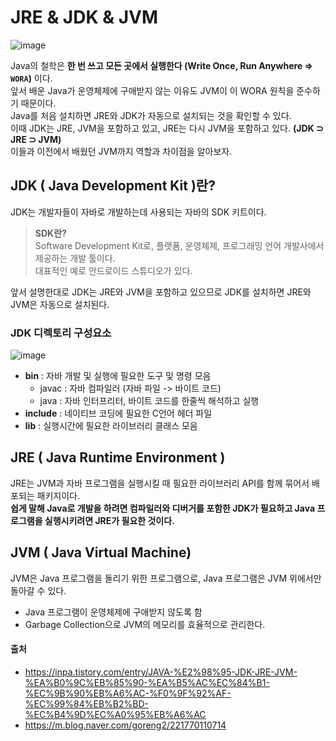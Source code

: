 # JRE & JDK & JVM

![image](https://github.com/dlrkdus/CS_STUDY/assets/99721126/2e55c24a-7d5f-4702-8a95-58ed4d3d433b)

Java의 철학은 **한 번 쓰고 모든 곳에서 실행한다 (Write Once, Run Anywhere => `WORA`)** 이다. <br>
앞서 배운 Java가 운영체제에 구애받지 않는 이유도 JVM이 이 WORA 원칙을 준수하기 때문이다. <br>
Java를 처음 설치하면 JRE와 JDK가 자동으로 설치되는 것을 확인할 수 있다. <br>
이때 JDK는 JRE, JVM을 포함하고 있고, JRE는 다시 JVM을 포함하고 있다. **(JDK ⊃ JRE ⊃ JVM)** <br>
이들과 이전에서 배웠던 JVM까지 역할과 차이점을 알아보자. <br>

## JDK ( Java Development Kit )란?

JDK는 개발자들이 자바로 개발하는데 사용되는 자바의 SDK 키트이다. <br>

>**SDK란?** <br>
>Software Development Kit로, 플랫폼, 운영체제, 프로그래밍 언어 개발사에서 제공하는 개발 툴이다. <br>
>대표적인 예로 안드로이드 스튜디오가 있다. <br>

앞서 설명한대로 JDK는 JRE와 JVM을 포함하고 있으므로 JDK를 설치하면 JRE와 JVM은 자동으로 설치된다. <br>

### JDK 디렉토리 구성요소

![image](https://github.com/dlrkdus/CS_STUDY/assets/99721126/7c3f3ea9-751d-49da-8011-2ecfed3b32d3)

- **bin** : 자바 개발 및 실행에 필요한 도구 및 명령 모음
  - javac : 자바 컴파일러 (자바 파일 -> 바이트 코드)
  - java : 자바 인터프리터, 바이트 코드를 한줄씩 해석하고 실행
- **include** : 네이티브 코딩에 필요한 C언어 헤더 파일
- **lib** : 실행시간에 필요한 라이브러리 클래스 모음

## JRE ( Java Runtime Environment )

JRE는 JVM과 자바 프로그램을 실행시킬 때 필요한 라이브러리 API를 함께 묶어서 배포되는 패키지이다. <br>
**쉽게 말해 Java로 개발을 하려면 컴파일러와 디버거를 포함한 JDK가 필요하고 Java 프로그램을 실행시키려면 JRE가 필요한 것이다.** <br>

## JVM ( Java Virtual Machine)

JVM은 Java 프로그램을 돌리기 위한 프로그램으로, Java 프로그램은 JVM 위에서만 돌아갈 수 있다. <br>
- Java 프로그램이 운영체제에 구애받지 않도록 함
- Garbage Collection으로 JVM의 메모리를 효율적으로 관리한다. 

#### 출처

- https://inpa.tistory.com/entry/JAVA-%E2%98%95-JDK-JRE-JVM-%EA%B0%9C%EB%85%90-%EA%B5%AC%EC%84%B1-%EC%9B%90%EB%A6%AC-%F0%9F%92%AF-%EC%99%84%EB%B2%BD-%EC%B4%9D%EC%A0%95%EB%A6%AC
- https://m.blog.naver.com/goreng2/221770110714


